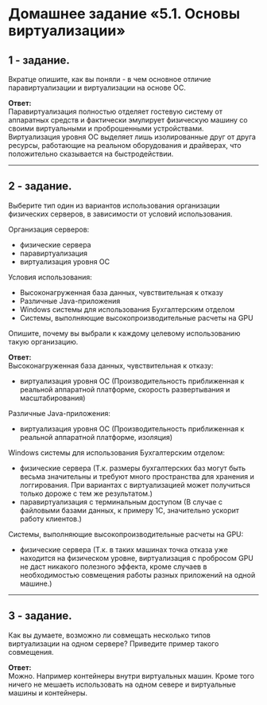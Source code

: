 # Домашнее задание «5.1. Основы виртуализации»

## 1 - задание.    
Вкратце опишите, как вы поняли - в чем основное отличие паравиртуализации и виртуализации на основе ОС.    

**Ответ:**    
Паравиртуализация полностью отделяет гостевую систему от аппаратных средств и фактически эмулирует физическую машину со своими виртуальными и проброшенными устройствами.    
Виртуализация уровня ОС выделяет лишь изолированные друг от друга ресурсы, работающие на реальном оборудования и драйверах, что положительно сказывается на быстродействии.

---

## 2 - задание.    
Выберите тип один из вариантов использования организации физических серверов, 
в зависимости от условий использования.

Организация серверов:
- физические сервера
- паравиртуализация
- виртуализация уровня ОС

Условия использования:

- Высоконагруженная база данных, чувствительная к отказу
- Различные Java-приложения
- Windows системы для использования Бухгалтерским отделом 
- Системы, выполняющие высокопроизводительные расчеты на GPU

Опишите, почему вы выбрали к каждому целевому использованию такую организацию.

**Ответ:**    
Высоконагруженная база данных, чувствительная к отказу:    
- виртуализация уровня ОС  (Производительность приближенная к реальной аппаратной платформе, скорость развертывания и масштабирования)

Различные Java-приложения:    
- виртуализация уровня ОС  (Производительность приближенная к реальной аппаратной платформе, изоляция)

Windows системы для использования Бухгалтерским отделом:     
- физические сервера (Т.к. размеры бухгалтерских баз могут быть весьма значительны и требуют много пространства для хранения и логгирования. При вариантах с виртуализацией может получиться только дороже с тем же результатом.)
- паравиртуализация с терминальным доступом (В случае с файловыми базами данных, к примеру 1С, значительно ускорит работу клиентов.)

Системы, выполняющие высокопроизводительные расчеты на GPU:   
- физические сервера (Т.к. в таких машинах точка отказа уже находится на физическом уровне, виртуализация с пробросом GPU не даст никакого полезного эффекта, кроме случаев в необходимостью совмещения работы разных приложений на одной машине.)

---

## 3 - задание.    
Как вы думаете, возможно ли совмещать несколько типов виртуализации на одном сервере?
Приведите пример такого совмещения.

**Ответ:**    
Можно. Например контейнеры внутри виртуальных машин. Кроме того ничего не мешаеть использовать на одном севере и виртуальные машины и контейнеры.
